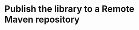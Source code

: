 

# Publish the library to a Remote Maven repository﻿


<!--stackedit_data:
eyJoaXN0b3J5IjpbLTEwNjU1MDg4OTZdfQ==
-->